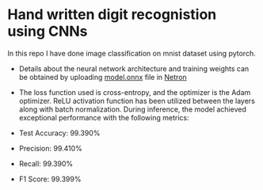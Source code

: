 
# Hand written digit recognistion using CNNs

In this repo I have done image classification on mnist dataset using pytorch. 
- Details about the neural network architecture and training weights can be obtained by uploading [model.onnx](https://github.com/JaishreeramCoder/MNIST_cnn_classifier/blob/temp/model-visualization/model.onnx) file in [Netron](https://netron.app/)
- The loss function used is cross-entropy, and the optimizer is the Adam optimizer. ReLU activation function has been utilized between the layers along with batch normalization.
During inference, the model achieved exceptional performance with the following metrics:
- Test Accuracy: 99.390%

- Precision: 99.410%

- Recall: 99.390%

- F1 Score: 99.399%